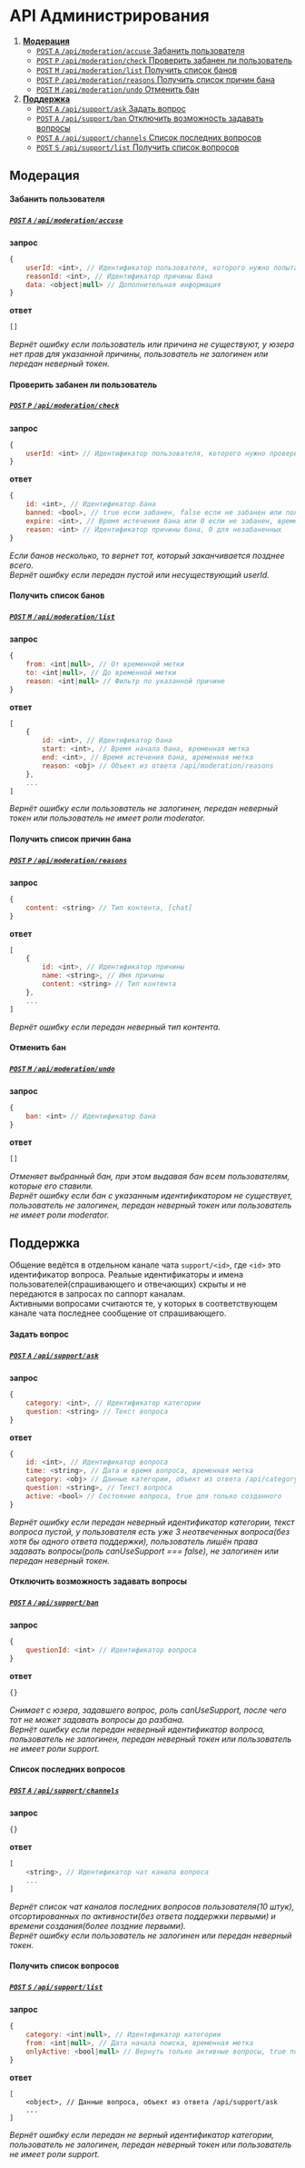 ﻿API Администрирования
=====================

1. [**Модерация**](#Модерация)
    - [`POST` `A` `/api/moderation/accuse` Забанить пользователя](#Забанить-пользователя)
    - [`POST` `P` `/api/moderation/check` Проверить забанен ли пользователь](#Проверить-забанен-ли-пользователь)
    - [`POST` `M` `/api/moderation/list` Получить список банов](#Получить-список-банов)
    - [`POST` `P` `/api/moderation/reasons` Получить список причин бана](#Получить-список-причин-бана)
    - [`POST` `M` `/api/moderation/undo` Отменить бан](#Отменить-бан)
2. [**Поддержка**](#Поддержка)
    - [`POST` `A` `/api/support/ask` Задать вопрос](#Задать-вопрос)
    - [`POST` `A` `/api/support/ban` Отключить возможность задавать вопросы](#Отключить-возможность-задавать-вопросы)
    - [`POST` `A` `/api/support/channels` Список последних вопросов](#Список-последних-вопросов)
    - [`POST` `S` `/api/support/list` Получить список вопросов](#Получить-список-вопросов)

## Модерация

#### Забанить пользователя
##### [`POST` `A` `/api/moderation/accuse`](https://funstream.tv/api/moderation/accuse)
**запрос**
```js
{
    userId: <int>, // Идентификатор пользователя, которого нужно попытаться забанить
    reasonId: <int>, // Идентификатор причины бана
    data: <object|null> // Дополнительная информация
}
```
**ответ**
```js
[]
```
*Вернёт ошибку если пользователь или причина не существуют, у юзера нет прав для указанной причины, пользователь не залогинен или передан неверный токен.*


####  Проверить забанен ли пользователь
##### [`POST` `P` `/api/moderation/check`](https://funstream.tv/api/moderation/check)
**запрос**
```js
{
    userId: <int> // Идентификатор пользователя, которого нужно проверить
}
```
**ответ**
```js
{
    id: <int>, // Идентификатор бана
    banned: <bool>, // true если забанен, false если не забанен или пользователь не существует
    expire: <int>, // Время истечения бана или 0 если не забанен, временная метка, 0 для незабаненных
    reason: <int> // Идентификатор причины бана, 0 для незабаненных
}
```
*Если банов несколько, то вернет тот, который заканчивается позднее всего.*  
*Вернёт ошибку если передан пустой или несуществующий userId.*


#### Получить список банов
##### [`POST` `M` `/api/moderation/list`](https://funstream.tv/api/moderation/list)
**запрос**
```js
{
    from: <int|null>, // От временной метки
    to: <int|null>, // До временной метки
    reason: <int|null> // Фильтр по указанной причине
}
```
**ответ**
```js
[
    {
        id: <int>, // Идентификатор бана
        start: <int>, // Время начала бана, временная метка
        end: <int>, // Время истечения бана, временная метка
        reason: <obj> // Объект из ответа /api/moderation/reasons
    },
    ...
]
```
*Вернёт ошибку если пользователь не залогинен, передан неверный токен или пользователь не имеет роли moderator.*


#### Получить список причин бана
##### [`POST` `P` `/api/moderation/reasons`](https://funstream.tv/api/moderation/reasons)
**запрос**
```js
{
    content: <string> // Тип контента, [chat]
}
```
**ответ**
```js
[
    {
        id: <int>, // Идентификатор причины
        name: <string>, // Имя причины
        content: <string> // Тип контента
    },
    ...
]
```
*Вернёт ошибку если передан неверный тип контента.*


#### Отменить бан
##### [`POST` `M` `/api/moderation/undo`](https://funstream.tv/api/moderation/undo)
**запрос**
```js
{
    ban: <int> // Идентификатор бана
}
```
**ответ**
```js
[]
```
*Отменяет выбранный бан, при этом выдавая бан всем пользователям, которые его ставили.*  
*Вернёт ошибку если бан с указанным идентификатором не существует, пользователь не залогинен, передан неверный токен или пользователь не имеет роли moderator.*


## Поддержка

Общение ведётся в отдельном канале чата `support/<id>`, где `<id>` это идентификатор вопроса. Реальые идентификаторы и имена пользователей(спрашивающего и отвечающих) скрыты и не передаются в запросах по саппорт каналам.  
Активными вопросами считаются те, у которых в соответствующем канале чата последнее сообщение от спрашивающего.


#### Задать вопрос
##### [`POST` `A` `/api/support/ask`](https://funstream.tv/api/support/ask)
**запрос**
```js
{
    category: <int>, // Идентификатор категории
    question: <string> // Текст вопроса
}
```
**ответ**
```js
{
    id: <int>, // Идентификатор вопроса
    time: <string>, // Дата и время вопроса, временная метка
    category: <obj> // Данные категории, объект из ответа /api/category
    question: <string>, // Текст вопроса
    active: <bool> // Состояние вопроса, true для только созданного
}
```
*Вернёт ошибку если передан неверный идентификатор категории, текст вопроса пустой, у пользователя есть уже 3 неотвеченных вопроса(без хотя бы одного ответа поддержки), пользователь лишён права задавать вопросы(роль canUseSupport === false), не залогинен или передан неверный токен.*


#### Отключить возможность задавать вопросы
##### [`POST` `A` `/api/support/ban`](https://funstream.tv/api/support/ban)
**запрос**
```js
{
    questionId: <int> // Идентификатор вопроса
}
```
**ответ**
```js
{}
```
*Снимает с юзера, задавшего вопрос, роль canUseSupport, после чего тот не может задавать вопросы до разбана.*  
*Вернёт ошибку если передан неверный идентификатор вопроса, пользователь не залогинен, передан неверный токен или пользователь не имеет роли support.*


#### Список последних вопросов
##### [`POST` `A` `/api/support/channels`](https://funstream.tv/api/support/channels)
**запрос**
```js
{}
```
**ответ**
```js
[
    <string>, // Идентификатор чат канала вопроса
    ...
]
```
*Вернёт список чат каналов последних вопросов пользователя(10 штук), отсортированных по активности(без ответа поддержки первыми) и времени создания(более поздние первыми).*  
*Вернёт ошибку если пользователь не залогинен или передан неверный токен.*


#### Получить список вопросов
##### [`POST` `S` `/api/support/list`](https://funstream.tv/api/support/list)
**запрос**
```js
{
    category: <int|null>, // Идентификатор категории
    from: <int|null>, // Дата начала поиска, временная метка
    onlyActive: <bool|null> // Вернуть только активные вопросы, true по умолчанию
}
```
**ответ**
```
[
    <object>, // Данные вопроса, объект из ответа /api/support/ask
    ...
]
```
*Вернёт ошибку если передан не верный идентификатор категории, пользователь не залогинен, передан неверный токен или пользователь не имеет роли support.*
